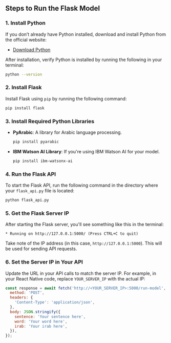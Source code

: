
## Steps to Run the Flask Model

### 1. **Install Python**
   If you don’t already have Python installed, download and install Python from the official website:
   - [Download Python](https://www.python.org/downloads/)

   After installation, verify Python is installed by running the following in your terminal:
   ```bash
   python --version
   ```

### 2. **Install Flask**
   Install Flask using `pip` by running the following command:
   ```bash
   pip install flask
   ```

### 3. **Install Required Python Libraries**
   - **PyArabic**: A library for Arabic language processing.
     ```bash
     pip install pyarabic
     ```

   - **IBM Watson AI Library**: If you're using IBM Watson AI for your model.
     ```bash
     pip install ibm-watsonx-ai
     ```

### 4. **Run the Flask API**
   To start the Flask API, run the following command in the directory where your `flask_api.py` file is located:
   ```bash
   python flask_api.py
   ```

### 5. **Get the Flask Server IP**
   After starting the Flask server, you'll see something like this in the terminal:
   ```
   * Running on http://127.0.0.1:5000/ (Press CTRL+C to quit)
   ```

   Take note of the IP address (in this case, `http://127.0.0.1:5000`). This will be used for sending API requests.

### 6. **Set the Server IP in Your API**
   Update the URL in your API calls to match the server IP. For example, in your React Native code, replace `YOUR_SERVER_IP` with the actual IP:

   ```javascript
   const response = await fetch('http://<YOUR_SERVER_IP>:5000/run-model', {
     method: 'POST',
     headers: {
       'Content-Type': 'application/json',
     },
     body: JSON.stringify({
       sentence: 'Your sentence here',
       word: 'Your word here',
       irab: 'Your irab here',
     }),
   });
   ```
